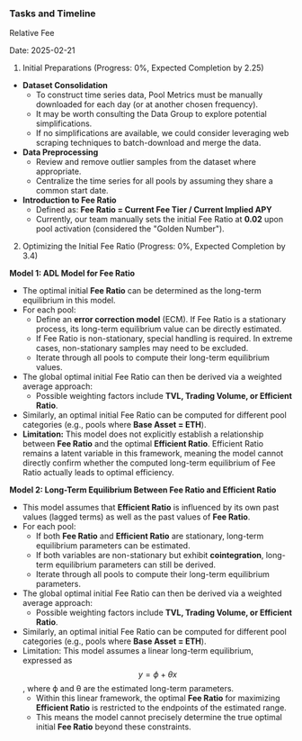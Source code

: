 ### Tasks and Timeline

Relative Fee

Date: 2025-02-21

1. Initial Preparations (Progress: 0%, Expected Completion by 2.25)

- **Dataset Consolidation**
  - To construct time series data, Pool Metrics must be manually downloaded for each day (or at another chosen frequency).
  - It may be worth consulting the Data Group to explore potential simplifications.
  - If no simplifications are available, we could consider leveraging web scraping techniques to batch-download and merge the data.
- **Data Preprocessing**
  - Review and remove outlier samples from the dataset where appropriate.
  - Centralize the time series for all pools by assuming they share a common start date.
- **Introduction to Fee Ratio**
  - Defined as: **Fee Ratio = Current Fee Tier / Current Implied APY**
  - Currently, our team manually sets the initial Fee Ratio at **0.02** upon pool activation (considered the "Golden Number").

2. Optimizing the Initial Fee Ratio (Progress: 0%, Expected Completion by 3.4)

**Model 1: ADL Model for Fee Ratio**

- The optimal initial **Fee Ratio** can be determined as the long-term equilibrium in this model.
- For each pool:
  - Define an **error correction model** (ECM). If Fee Ratio is a stationary process, its long-term equilibrium value can be directly estimated.
  - If Fee Ratio is non-stationary, special handling is required. In extreme cases, non-stationary samples may need to be excluded.
  - Iterate through all pools to compute their long-term equilibrium values.
- The global optimal initial Fee Ratio can then be derived via a weighted average approach:
  - Possible weighting factors include **TVL, Trading Volume, or Efficient Ratio**.
- Similarly, an optimal initial Fee Ratio can be computed for different pool categories (e.g., pools where **Base Asset = ETH**).
- **Limitation:** This model does not explicitly establish a relationship between **Fee Ratio** and the optimal **Efficient Ratio**. Efficient Ratio remains a latent variable in this framework, meaning the model cannot directly confirm whether the computed long-term equilibrium of Fee Ratio actually leads to optimal efficiency.

**Model 2: Long-Term Equilibrium Between Fee Ratio and Efficient Ratio**

- This model assumes that **Efficient Ratio** is influenced by its own past values (lagged terms) as well as the past values of **Fee Ratio**.
- For each pool:
  - If both **Fee Ratio** and **Efficient Ratio** are stationary, long-term equilibrium parameters can be estimated.
  - If both variables are non-stationary but exhibit **cointegration**, long-term equilibrium parameters can still be derived.
  - Iterate through all pools to compute their long-term equilibrium parameters.
- The global optimal initial Fee Ratio can then be derived via a weighted average approach:
  - Possible weighting factors include **TVL, Trading Volume, or Efficient Ratio**.
- Similarly, an optimal initial Fee Ratio can be computed for different pool categories (e.g., pools where **Base Asset = ETH**).
- Limitation: This model assumes a linear long-term equilibrium, expressed as $$y=ϕ+θx$$, where ϕ and θ are the estimated long-term parameters.
  - Within this linear framework, the optimal **Fee Ratio** for maximizing **Efficient Ratio** is restricted to the endpoints of the estimated range.
  - This means the model cannot precisely determine the true optimal initial **Fee Ratio** beyond these constraints.